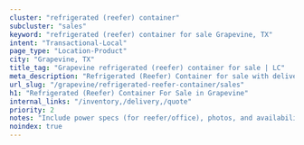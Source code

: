 ```yaml
---
cluster: "refrigerated (reefer) container"
subcluster: "sales"
keyword: "refrigerated (reefer) container for sale Grapevine, TX"
intent: "Transactional-Local"
page_type: "Location-Product"
city: "Grapevine, TX"
title_tag: "Grapevine refrigerated (reefer) container for sale | LC"
meta_description: "Refrigerated (Reefer) Container for sale with delivery in Grapevine, TX. LC Container — local Since 2003. Get pricing today."
url_slug: "/grapevine/refrigerated-reefer-container/sales"
h1: "Refrigerated (Reefer) Container For Sale in Grapevine"
internal_links: "/inventory,/delivery,/quote"
priority: 2
notes: "Include power specs (for reefer/office), photos, and availability."
noindex: true
---
```


<!-- TODO: Add unique city/inventory copy, images, and internal links here. -->
